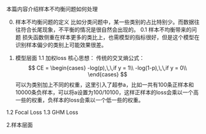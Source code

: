 本篇内容介绍样本不均衡问题如何处理

0. 样本不均衡问题的定义
比如分类问题中，某一些类别的占比特别少。而数据往往符合长尾现象，不平衡的情况是很自然会出现的。
0.1 样本不均衡带来的问题
损失函数侧重在样本更多的类比上，也需模型的指标很好，但是这个模型在识别样本偏少的类别上可能效果很差。

1. 模型层面
1.1 加权loss
核心思想：
传统的交叉熵公式：
$$
CE = 
\begin{cases}
-log(p),\,\,if y = 1\\
-log(1-p),\,\,if y = 0\\
\end{cases}
$$
可以为类别加上不同的权重，这里引入了超参a，比如一共有100条正样本和10000条负样本，可以将a设置为100/10100，这样正样本的loss会乘以一个高一些的权重，负样本的loss会乘以一个低一些的权重。

1.2 Focal Loss
1.3 GHM Loss

2.样本层面 
